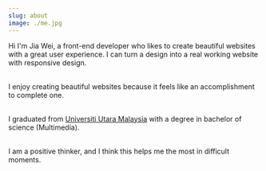 ```yaml
---
slug: about
image: ./me.jpg
---
```


Hi I'm Jia Wei, a front-end developer who likes to create beautiful websites with a great user experience. I can turn a design into a real working website with responsive design.<br /><br />

I enjoy creating beautiful websites because it feels like an accomplishment to complete one.<br /><br />

I graduated from <a class="link" href="https://www.uum.edu.my/"  starget="_blank">Universiti Utara Malaysia</a> with a degree in bachelor of science (Multimedia).<br /><br />

I am a positive thinker, and I think this helps me the most in difficult moments.
